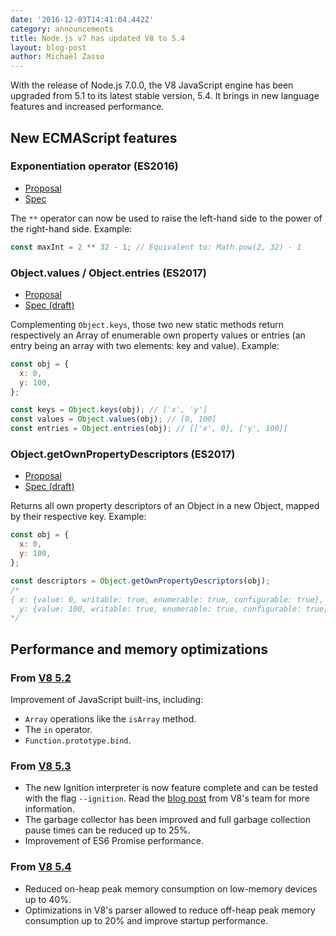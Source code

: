 ```yaml
---
date: '2016-12-03T14:41:04.442Z'
category: announcements
title: Node.js v7 has updated V8 to 5.4
layout: blog-post
author: Michaël Zasso
---
```


With the release of Node.js 7.0.0, the V8 JavaScript engine has been upgraded from 5.1
to its latest stable version, 5.4.
It brings in new language features and increased performance.

## New ECMAScript features

### Exponentiation operator (ES2016)

- [Proposal](https://github.com/rwaldron/exponentiation-operator)
- [Spec](https://www.ecma-international.org/ecma-262/7.0/#sec-exp-operator)

The `**` operator can now be used to raise the left-hand side to the power of the right-hand side. Example:

```javascript
const maxInt = 2 ** 32 - 1; // Equivalent to: Math.pow(2, 32) - 1
```

### Object.values / Object.entries (ES2017)

- [Proposal](https://github.com/tc39/proposal-object-values-entries)
- [Spec (draft)](https://tc39.github.io/ecma262/#sec-object.values)

Complementing `Object.keys`, those two new static methods return respectively an Array of enumerable own property values
or entries (an entry being an array with two elements: key and value). Example:

```javascript
const obj = {
  x: 0,
  y: 100,
};

const keys = Object.keys(obj); // ['x', 'y']
const values = Object.values(obj); // [0, 100]
const entries = Object.entries(obj); // [['x', 0], ['y', 100]]
```

### Object.getOwnPropertyDescriptors (ES2017)

- [Proposal](https://github.com/tc39/proposal-object-getownpropertydescriptors)
- [Spec (draft)](https://tc39.github.io/ecma262/#sec-object.getownpropertydescriptors)

Returns all own property descriptors of an Object in a new Object, mapped by their respective key. Example:

```javascript
const obj = {
  x: 0,
  y: 100,
};

const descriptors = Object.getOwnPropertyDescriptors(obj);
/*
{ x: {value: 0, writable: true, enumerable: true, configurable: true},
  y: {value: 100, writable: true, enumerable: true, configurable: true} }
*/
```

## Performance and memory optimizations

### From [V8 5.2](https://v8project.blogspot.ch/2016/06/release-52.html)

Improvement of JavaScript built-ins, including:

- `Array` operations like the `isArray` method.
- The `in` operator.
- `Function.prototype.bind`.

### From [V8 5.3](https://v8project.blogspot.ch/2016/07/v8-release-53.html)

- The new Ignition interpreter is now feature complete and can be tested with the flag `--ignition`. Read the [blog post](https://v8project.blogspot.ch/2016/08/firing-up-ignition-interpreter.html) from V8's team for more information.
- The garbage collector has been improved and full garbage collection pause times can be reduced up to 25%.
- Improvement of ES6 Promise performance.

### From [V8 5.4](https://v8project.blogspot.ch/2016/09/v8-release-54.html)

- Reduced on-heap peak memory consumption on low-memory devices up to 40%.
- Optimizations in V8's parser allowed to reduce off-heap peak memory consumption up to 20% and improve startup performance.
